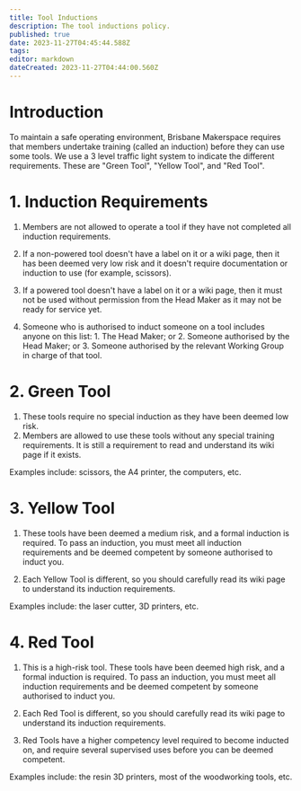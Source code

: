 ```yaml
---
title: Tool Inductions
description: The tool inductions policy.
published: true
date: 2023-11-27T04:45:44.588Z
tags: 
editor: markdown
dateCreated: 2023-11-27T04:44:00.560Z
---
```


# Introduction
To maintain a safe operating environment, Brisbane Makerspace requires that members undertake training (called an induction) before they can use some tools. We use a 3 level traffic light system to indicate the different requirements. These are "Green Tool", "Yellow Tool", and "Red Tool".

# 1. Induction Requirements
1. Members are not allowed to operate a tool if they have not completed all induction requirements.

2. If a non-powered tool doesn't have a label on it or a wiki page, then it has been deemed very low risk and it doesn't require documentation or induction to use (for example, scissors).

3. If a powered tool doesn't have a label on it or a wiki page, then it must not be used without permission from the Head Maker as it may not be ready for service yet.

4. Someone who is authorised to induct someone on a tool includes anyone on this list:
		1. The Head Maker; or
    2. Someone authorised by the Head Maker; or
  	3. Someone authorised by the relevant Working Group in charge of that tool.

# 2. Green Tool
1. These tools require no special induction as they have been deemed low risk. 
2. Members are allowed to use these tools without any special training requirements. It is still a requirement to read and understand its wiki page if it exists.

Examples include: scissors, the A4 printer, the computers, etc.

# 3. Yellow Tool
1. These tools have been deemed a medium risk, and a formal induction is required. To pass an induction, you must meet all induction requirements and be deemed competent by someone authorised to induct you.

2. Each Yellow Tool is different, so you should carefully read its wiki page to understand its induction requirements.

Examples include: the laser cutter, 3D printers, etc.

# 4. Red Tool
1. This is a high-risk tool. These tools have been deemed high risk, and a formal induction is required. To pass an induction, you must meet all induction requirements and be deemed competent by someone authorised to induct you.

2. Each Red Tool is different, so you should carefully read its wiki page to understand its induction requirements.

3. Red Tools have a higher competency level required to become inducted on, and require several supervised uses before you can be deemed competent.

Examples include: the resin 3D printers, most of the woodworking tools, etc.